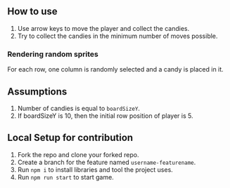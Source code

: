 ## How to use

1. Use arrow keys to move the player and collect the candies.
1. Try to collect the candies in the minimum number of moves possible.

### Rendering random sprites
For each row, one column is randomly selected and a candy is placed in it.

## Assumptions

1. Number of candies is equal to `boardSizeY`.
1. If boardSizeY is 10, then the initial row position of player is 5.

## Local Setup for contribution

1. Fork the repo and clone your forked repo.
1. Create a branch for the feature named `username-featurename`.
1. Run `npm i` to install libraries and tool the project uses.
1. Run `npm run start` to start game.

